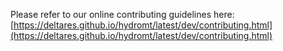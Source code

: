 Please refer to our online contributing guidelines here: 
[https://deltares.github.io/hydromt/latest/dev/contributing.html](https://deltares.github.io/hydromt/latest/dev/contributing.html)
